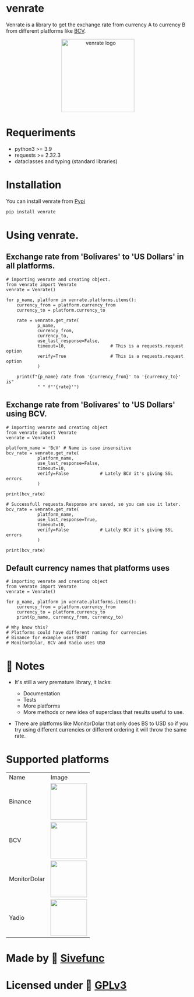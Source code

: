 # venrate
Venrate is a library to get the exchange rate from currency A to currency B from different platforms like [BCV](https://www.bcv.org.ve).

<div align="center">
<img
    src="https://codeberg.org/Sivefunc/venrate/raw/branch/venrate/readme_res/logo.png"
    alt="venrate logo"
    width="200"
    height="200"/>
</div>

# Requeriments
- python3 >= 3.9
- requests >= 2.32.3
- dataclasses and typing (standard libraries)

# Installation
You can install venrate from [Pypi](https://pypi.org/project/venrate/)
```sh
pip install venrate
```

# Using venrate.
## Exchange rate from 'Bolivares' to 'US Dollars' in all platforms.
```python3
# importing venrate and creating object.
from venrate import Venrate
venrate = Venrate() 

for p_name, platform in venrate.platforms.items():
    currency_from = platform.currency_from
    currency_to = platform.currency_to

    rate = venrate.get_rate(
            p_name,
            currency_from,
            currency_to,
            use_last_response=False,
            timeout=10,                 # This is a requests.request option
            verify=True                 # This is a requests.request option
            )

    print(f"{p_name} rate from '{currency_from}' to '{currency_to}' is"
            " " f"'{rate}'")
```

## Exchange rate from 'Bolivares' to 'US Dollars' using BCV.
```python3
# importing venrate and creating object
from venrate import Venrate
venrate = Venrate()

platform_name = 'BcV' # Name is case insensitive
bcv_rate = venrate.get_rate(
            platform_name,
            use_last_response=False,
            timeout=10,
            verify=False            # Lately BCV it's giving SSL errors
            )

print(bcv_rate)

# Successfull requests.Response are saved, so you can use it later.
bcv_rate = venrate.get_rate(
            platform_name,
            use_last_response=True,
            timeout=10,
            verify=False            # Lately BCV it's giving SSL errors
            )

print(bcv_rate)
```

## Default currency names that platforms uses
```python3
# importing venrate and creating object
from venrate import Venrate
venrate = Venrate()

for p_name, platform in venrate.platforms.items():
    currency_from = platform.currency_from
    currency_to = platform.currency_to
    print(p_name, currency_from, currency_to)

# Why know this?
# Platforms could have different naming for currencies
# Binance for example uses USDT
# MonitorDolar, BCV and Yadio uses USD
```

# :notebook: Notes <a name="notes"></a>
- It's still a very premature library, it lacks:
    - Documentation
    - Tests
    - More platforms
    - More methods or new idea of superclass that results useful to use.

- There are platforms like MonitorDolar that only does BS to USD so if you try using different currencies or different ordering it will throw the same rate.

# Supported platforms
<table>
    <tr>
        <td>Name</td>
        <td>Image</td>
    </tr>
    <tr>
        <td>Binance</td>
        <td><img src="https://codeberg.org/Sivefunc/venrate/raw/branch/venrate/readme_res/binance.png" width="100" height="100"></td>
    </tr>
    <tr>
        <td>BCV</td>
        <td><img src="https://codeberg.org/Sivefunc/venrate/raw/branch/venrate/readme_res/bcv.png" width="100" height="100"></td>
    </tr>
    <tr>
        <td>MonitorDolar</td>
        <td><img src="https://codeberg.org/Sivefunc/venrate/raw/branch/venrate/readme_res/monitordolar.png" width="100" height="100"></td>
    </tr>
    <tr>
        <td>Yadio</td>
        <td><img src="https://codeberg.org/Sivefunc/venrate/raw/branch/venrate/readme_res/yadio.png" width="100" height="100"></td>
    </tr>
 </table>

# Made by :link: [Sivefunc](https://gitlab.com/sivefunc)
# Licensed under :link: [GPLv3](https://codeberg.org/Sivefunc/venrate/src/branch/main/LICENSE)
